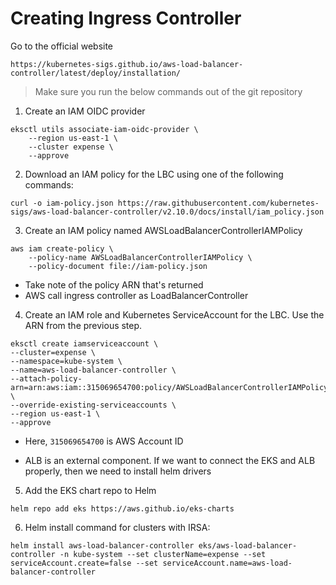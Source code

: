 # Creating Ingress Controller

Go to the official website
```
https://kubernetes-sigs.github.io/aws-load-balancer-controller/latest/deploy/installation/
```

> Make sure you run the below commands out of the git repository

1. Create an IAM OIDC provider
```
eksctl utils associate-iam-oidc-provider \
    --region us-east-1 \
    --cluster expense \
    --approve
```

2. Download an IAM policy for the LBC using one of the following commands:
```
curl -o iam-policy.json https://raw.githubusercontent.com/kubernetes-sigs/aws-load-balancer-controller/v2.10.0/docs/install/iam_policy.json
```

3. Create an IAM policy named AWSLoadBalancerControllerIAMPolicy
```
aws iam create-policy \
    --policy-name AWSLoadBalancerControllerIAMPolicy \
    --policy-document file://iam-policy.json
```
- Take note of the policy ARN that's returned
- AWS call ingress controller as LoadBalancerController

4. Create an IAM role and Kubernetes ServiceAccount for the LBC. Use the ARN from the previous step.
```
eksctl create iamserviceaccount \
--cluster=expense \
--namespace=kube-system \
--name=aws-load-balancer-controller \
--attach-policy-arn=arn:aws:iam::315069654700:policy/AWSLoadBalancerControllerIAMPolicy \
--override-existing-serviceaccounts \
--region us-east-1 \
--approve
```
- Here, `315069654700` is AWS Account ID

- ALB is an external component. If we want to connect the EKS and ALB properly, then we need to install helm drivers

5. Add the EKS chart repo to Helm
```
helm repo add eks https://aws.github.io/eks-charts
```
6. Helm install command for clusters with IRSA:
```
helm install aws-load-balancer-controller eks/aws-load-balancer-controller -n kube-system --set clusterName=expense --set serviceAccount.create=false --set serviceAccount.name=aws-load-balancer-controller
```

